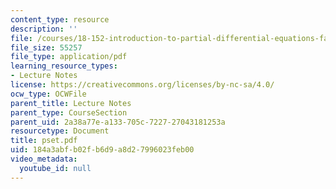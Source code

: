 ```yaml
---
content_type: resource
description: ''
file: /courses/18-152-introduction-to-partial-differential-equations-fall-2005/184a3abfb02fb6d9a8d27996023feb00_pset.pdf
file_size: 55257
file_type: application/pdf
learning_resource_types:
- Lecture Notes
license: https://creativecommons.org/licenses/by-nc-sa/4.0/
ocw_type: OCWFile
parent_title: Lecture Notes
parent_type: CourseSection
parent_uid: 2a38a77e-a133-705c-7227-27043181253a
resourcetype: Document
title: pset.pdf
uid: 184a3abf-b02f-b6d9-a8d2-7996023feb00
video_metadata:
  youtube_id: null
---
```

